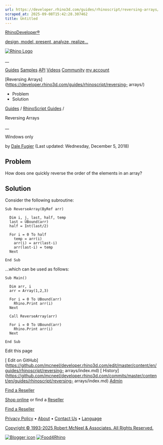 ```yaml
---
url: https://developer.rhino3d.com/guides/rhinoscript/reversing-arrays/
scraped_at: 2025-09-08T15:42:28.307462
title: Untitled
---
```


[RhinoDeveloper®](/)

[design, model, present, analyze, realize...](/)

[![Rhino Logo](https://developer.rhino3d.com/images/rhinodevlogo.png)](/)

__

[Guides](https://developer.rhino3d.com/guides)
[Samples](https://developer.rhino3d.com/samples)
[API](https://developer.rhino3d.com/api)
[Videos](https://developer.rhino3d.com/videos)
[Community](https://discourse.mcneel.com/c/rhino-developer) [my account
](https://www.rhino3d.com/my-account/ "Manage your account, licenses, and
teams")

[Reversing Arrays](https://developer.rhino3d.com/guides/rhinoscript/reversing-
arrays/)

  * Problem
  * Solution

[Guides](https://developer.rhino3d.com/en/guides/) / [RhinoScript
Guides](https://developer.rhino3d.com/en/guides/rhinoscript/) /

Reversing Arrays

__

Windows only

by [Dale Fugier](https://discourse.mcneel.com/u/dale/) (Last updated:
Wednesday, December 5, 2018)

## Problem

How does one quickly reverse the order of the elements in an array?

## Solution

Consider the following subroutine:

    
    
    Sub ReverseArray(ByRef arr)
    
      Dim i, j, last, half, temp
      last = UBound(arr)
      half = Int(last/2)
    
      For i = 0 To half
        temp = arr(i)
        arr(i) = arr(last-i)
        arr(last-i) = temp
      Next
    
    End Sub
    

…which can be used as follows:

    
    
    Sub Main()
    
      Dim arr, i
      arr = Array(1,2,3)
    
      For i = 0 To UBound(arr)
        Rhino.Print arr(i)
      Next
    
      Call ReverseArray(arr)
    
      For i = 0 To UBound(arr)
        Rhino.Print arr(i)
      Next
    
    End Sub
    

Edit this page

[ Edit on
GitHub](https://github.com/mcneel/developer.rhino3d.com/edit/master/content/en/guides/rhinoscript/reversing-
arrays/index.md) [
History](https://github.com/mcneel/developer.rhino3d.com/commits/master/content/en/guides/rhinoscript/reversing-
arrays/index.md) [ Admin](https://developer.rhino3d.com/admin)

[Find a Reseller](https://www.rhino3d.com/sales)

[Shop online](https://www.rhino3d.com/store) or find a
[Reseller](https://www.rhino3d.com/sales)

[Find a Reseller](https://www.rhino3d.com/sales)

[Privacy Policy](https://www.rhino3d.com/privacy) •
[About](https://www.rhino3d.com/mcneel/about) • [Contact
Us](https://www.rhino3d.com/mcneel/contact) • [
Language](https://www.rhino3d.com/language "Change to a different region or
language")

[Copyright © 1993-2025 Robert McNeel & Associates. All Rights
Reserved.](https://www.rhino3d.com/mcneel/about)

[](https://www.facebook.com/McNeelRhinoceros/)
[](https://twitter.com/bobmcneel) [](https://www.linkedin.com/groups/75313/)
[](https://www.youtube.com/user/RhinoGuide/videos) [](https://vimeo.com/rhino)
[![Blogger
icon](https://developer.rhino3d.com/images/blogger.svg)](http://blog.rhino3d.com/)
[![Food4Rhino](https://developer.rhino3d.com/images/f4r_icon_01.svg)](https://www.food4rhino.com)

